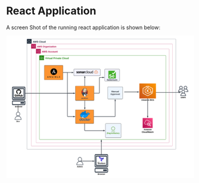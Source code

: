 # React Application




A screen Shot of the running react application is shown below:


![alt text](https://github.com/Jolomi2k9/Terraform-and-Jenkins-CI-CD-pipeline/blob/main/images/Architecture_diagram.png  "Architecture overview")